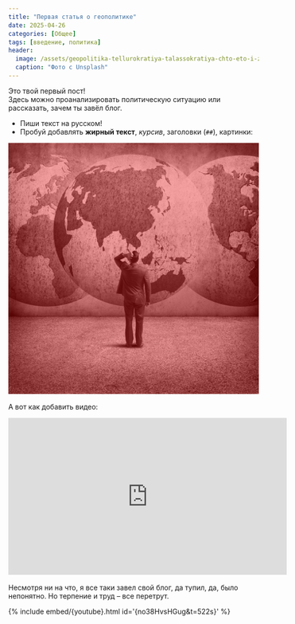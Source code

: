 ```yaml
---
title: "Первая статья о геополитике"
date: 2025-04-26
categories: [Общее]
tags: [введение, политика]
header:
  image: /assets/geopolitika-tellurokratiya-talassokratiya-chto-eto-i-zachem.jpg
  caption: "Фото с Unsplash"
---
```


Это твой первый пост!  
Здесь можно проанализировать политическую ситуацию или рассказать, зачем ты завёл блог.

- Пиши текст на русском!
- Пробуй добавлять **жирный текст**, *курсив*, заголовки (`##`), картинки:

![Описание картинки](/assets/geopolitika-tellurokratiya-talassokratiya-chto-eto-i-zachem.jpg)

А вот как добавить видео:

<iframe width="560" height="315" src="https://www.youtube.com/embed/no38HvsHGug&t=522s" frameborder="0" allowfullscreen></iframe>

Несмотря ни на что, я все таки завел свой блог, да тупил, да, было непонятно. Но терпение и труд – все перетрут.

{% include embed/{youtube}.html id='{no38HvsHGug&t=522s}' %}
